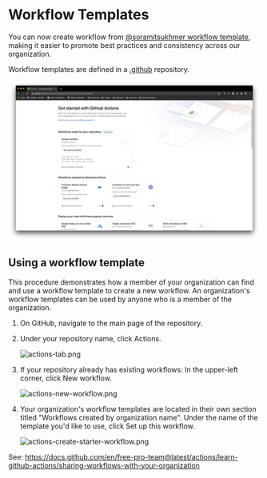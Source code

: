 # Workflow Templates

You can now create workflow from [@soramitsukhmer workflow template][soramitsukhmer-github], making it easier to promote best practices and consistency across our organization.

Workflow templates are defined in a [.github][soramitsukhmer-github] repository.

![workflow_templates.png](../assets/workflow_templates.png)

## Using a workflow template

This procedure demonstrates how a member of your organization can find and use a workflow template to create a new workflow. An organization's workflow templates can be used by anyone who is a member of the organization.

1. On GitHub, navigate to the main page of the repository.
1. Under your repository name, click Actions.

    ![actions-tab.png](https://docs.github.com/assets/images/help/repository/actions-tab.png)

1. If your repository already has existing workflows: In the upper-left corner, click New workflow.

    ![actions-new-workflow.png](https://docs.github.com/assets/images/help/repository/actions-new-workflow.png)

1. Your organization's workflow templates are located in their own section titled "Workflows created by organization name". Under the name of the template you'd like to use, click Set up this workflow.

    ![actions-create-starter-workflow.png](https://docs.github.com/assets/images/help/settings/actions-create-starter-workflow.png)

See: https://docs.github.com/en/free-pro-team@latest/actions/learn-github-actions/sharing-workflows-with-your-organization

<!-- variables -->
[soramitsukhmer-github]: https://github.com/soramitsukhmer/.github
